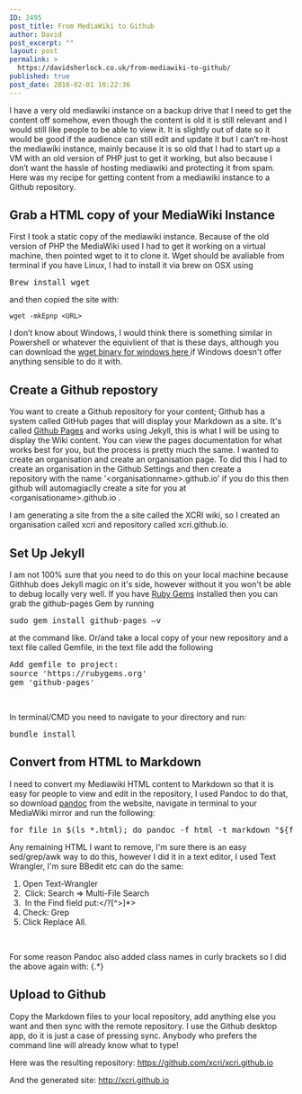 ```yaml
---
ID: 2495
post_title: From MediaWiki to Github
author: David
post_excerpt: ""
layout: post
permalink: >
  https://davidsherlock.co.uk/from-mediawiki-to-github/
published: true
post_date: 2016-02-01 10:22:36
---
```

I have a very old mediawiki instance on a backup drive that I need to get the content off somehow, even though the content is old it is still relevant and I would still like people to be able to view it. It is slightly out of date so it would be good if the audience can still edit and update it but I can’t re-host the mediawiki instance, mainly because it is so old that I had to start up a VM with an old version of PHP just to get it working, but also because I don’t want the hassle of hosting mediawiki and protecting it from spam. Here was my recipe for getting content from a mediawiki instance to a Github repository.
<h2>Grab a HTML copy of your MediaWiki Instance</h2>
First I took a static copy of the mediawiki instance. Because of the old version of PHP the MediaWiki used I had to get it working on a virtual machine, then pointed wget to it to clone it. Wget should be avaliable from terminal if you have Linux, I had to install it via brew on OSX using
<pre class="lang:default decode:true">Brew install wget</pre>
and then copied the site with:
<pre><code>wget -mkEpnp &lt;URL&gt;</code></pre>
I don’t know about Windows, I would think there is something similar in Powershell or whatever the equivlient of that is these days, although you can download the <a href="https://eternallybored.org/misc/wget/">wget binary for windows here </a>if Windows doesn't offer anything sensible to do it with.
<h2>Create a Github repostory</h2>
You want to create a Github repository for your content; Github has a system called GitHub pages that will display your Markdown as a site. It's called <a href="https://pages.github.com/">Github Pages</a> and works using Jekyll, this is what I will be using to display the Wiki content. You can view the pages documentation for what works best for you, but the process is pretty much the same. I wanted to create an organisation and create an organisation page. To did this I had to create an organisation in the Github Settings and then create a repository with the name '&lt;organisationname&gt;.github.io' if you do this then github will automagiaclly create a site for you at &lt;organisationame&gt;.github.io .

I am generating a site from the a site called the XCRI wiki, so I created an organisation called xcri and repository called xcri.github.io.
<h2>Set Up Jekyll</h2>
I am not 100% sure that you need to do this on your local machine because Githhub does Jekyll magic on it's side, however without it you won't be able to debug locally very well. If you have <a href="https://rubygems.org/">Ruby Gems</a> installed then you can grab the github-pages Gem by running
<pre class="lang:default decode:true ">sudo gem install github-pages –v</pre>
at the command like. Or/and take a local copy of your new repository and a text file called Gemfile, in the text file add the following
<pre class="lang:default decode:true">Add gemfile to project:
source 'https://rubygems.org'
gem 'github-pages'
</pre>
&nbsp;

In terminal/CMD you need to navigate to your directory and run:
<pre class="lang:default decode:true ">bundle install</pre>
<h2>Convert from HTML to Markdown</h2>
I need to convert my Mediawiki HTML content to Markdown so that it is easy for people to view and edit in the repository, I used Pandoc to do that, so download <a href="http://pandoc.org/">pandoc</a> from the website, navigate in terminal to your MediaWiki mirror and run the following:
<pre class="lang:default decode:true ">for file in $(ls *.html); do pandoc -f html -t markdown "${file}" -o "${file%html}md"; done</pre>
Any remaining HTML I want to remove, I'm sure there is an easy sed/grep/awk way to do this, however I did it in a text editor, I used Text Wrangler, I'm sure BBedit etc can do the same:
<ol>
	<li>Open Text-Wrangler</li>
	<li> Click: Search =&gt; Multi-File Search</li>
	<li> In the Find field put:&lt;/?[^&gt;]*&gt;</li>
	<li>Check: Grep</li>
	<li>Click Replace All.</li>
</ol>
&nbsp;

For some reason Pandoc also added class names in curly brackets so I did the above again with: \{.*\}
<h2>Upload to Github</h2>
Copy the Markdown files to your local repository, add anything else you want and then sync with the remote repository. I use the Github desktop app, do it is just a case of pressing sync. Anybody who prefers the command line will already know what to type!

Here was the resulting repository: <a href="https://github.com/xcri/xcri.github.io">https://github.com/xcri/xcri.github.io</a>

And the generated site: <a href="http://xcri.github.io">http://xcri.github.io</a>